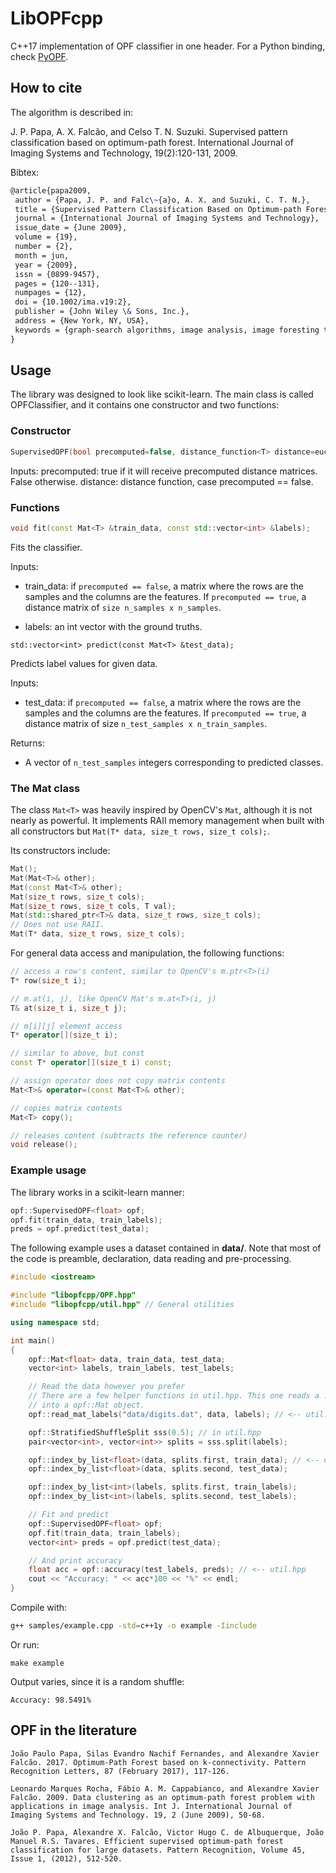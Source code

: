 # LibOPFcpp
C++17 implementation of OPF classifier in one header. For a Python binding, check [PyOPF](https://github.com/marcoscleison/PyOPF).

## How to cite

The algorithm is described in:

J. P. Papa, A. X. Falcão, and Celso T. N. Suzuki. Supervised pattern classification based on optimum-path forest.  International Journal of Imaging Systems and Technology, 19(2):120-131, 2009.

Bibtex:
```latex
@article{papa2009,
 author = {Papa, J. P. and Falc\~{a}o, A. X. and Suzuki, C. T. N.},
 title = {Supervised Pattern Classification Based on Optimum-path Forest},
 journal = {International Journal of Imaging Systems and Technology},
 issue_date = {June 2009},
 volume = {19},
 number = {2},
 month = jun,
 year = {2009},
 issn = {0899-9457},
 pages = {120--131},
 numpages = {12},
 doi = {10.1002/ima.v19:2},
 publisher = {John Wiley \& Sons, Inc.},
 address = {New York, NY, USA},
 keywords = {graph-search algorithms, image analysis, image foresting transform, pattern recognition, supervised learning},
}
```


## Usage

The library was designed to look like scikit-learn. The main class is called OPFClassifier, and it contains one constructor and two functions:

### Constructor
```cpp
SupervisedOPF(bool precomputed=false, distance_function<T> distance=euclidean_distance<T>);
```

Inputs:
precomputed: true if it will receive precomputed distance matrices. False otherwise.
distance: distance function, case precomputed == false.


### Functions

```cpp
void fit(const Mat<T> &train_data, const std::vector<int> &labels);
```

Fits the classifier.

Inputs:
- train_data: if `precomputed == false`, a matrix where the rows are the samples and the columns are the features. If `precomputed == true`, a distance matrix of `size n_samples x n_samples`.

- labels: an int vector with the ground truths.


`std::vector<int> predict(const Mat<T> &test_data);`

Predicts label values for given data.

Inputs:
- test_data: if `precomputed == false`, a matrix where the rows are the samples and the columns are the features. If `precomputed == true`, a distance matrix of size `n_test_samples x n_train_samples`.

Returns:
- A vector of `n_test_samples` integers corresponding to predicted classes.


### The Mat class

The class `Mat<T>` was heavily inspired by OpenCV's `Mat`, although it is not nearly as powerful. It implements RAII memory management when built with all constructors but `Mat(T* data, size_t rows, size_t cols);`.

Its constructors include:

```cpp
Mat();
Mat(Mat<T>& other);
Mat(const Mat<T>& other);
Mat(size_t rows, size_t cols);
Mat(size_t rows, size_t cols, T val);
Mat(std::shared_ptr<T>& data, size_t rows, size_t cols);
// Does not use RAII.
Mat(T* data, size_t rows, size_t cols);
```

For general data access and manipulation, the following functions:

```cpp
// access a row's content, similar to OpenCV's m.ptr<T>(i)
T* row(size_t i);

// m.at(i, j), like OpenCV Mat's m.at<T>(i, j)
T& at(size_t i, size_t j);

// m[i][j] element access
T* operator[](size_t i);

// similar to above, but const
const T* operator[](size_t i) const;

// assign operator does not copy matrix contents
Mat<T>& operator=(const Mat<T>& other);

// copies matrix contents
Mat<T> copy();

// releases content (subtracts the reference counter)
void release();
```

### Example usage

The library works in a scikit-learn manner:

```cpp
opf::SupervisedOPF<float> opf;
opf.fit(train_data, train_labels);
preds = opf.predict(test_data);
```


The following example uses a dataset contained in **data/**. Note that most of the code is preamble, declaration, data reading and pre-processing.

```cpp
#include <iostream>

#include "libopfcpp/OPF.hpp"
#include "libopfcpp/util.hpp" // General utilities

using namespace std;

int main()
{
    opf::Mat<float> data, train_data, test_data;
    vector<int> labels, train_labels, test_labels;

    // Read the data however you prefer
    // There are a few helper functions in util.hpp. This one reads a .dat file
    // into a opf::Mat object.
    opf::read_mat_labels("data/digits.dat", data, labels); // <-- util.hpp

    opf::StratifiedShuffleSplit sss(0.5); // in util.hpp
    pair<vector<int>, vector<int>> splits = sss.split(labels);

    opf::index_by_list<float>(data, splits.first, train_data); // <-- util.hpp
    opf::index_by_list<float>(data, splits.second, test_data);

    opf::index_by_list<int>(labels, splits.first, train_labels);
    opf::index_by_list<int>(labels, splits.second, test_labels);

    // Fit and predict
    opf::SupervisedOPF<float> opf;
    opf.fit(train_data, train_labels);
    vector<int> preds = opf.predict(test_data);

    // And print accuracy
    float acc = opf::accuracy(test_labels, preds); // <-- util.hpp
    cout << "Accuracy: " << acc*100 << "%" << endl;
}

```

Compile with:

```bash
g++ samples/example.cpp -std=c++1y -o example -Iinclude
```

Or run:

```
make example
```


Output varies, since it is a random shuffle:

```
Accuracy: 98.5491%
```

## OPF in the literature

`
João Paulo Papa, Silas Evandro Nachif Fernandes, and Alexandre Xavier Falcão. 2017. Optimum-Path Forest based on k-connectivity. Pattern Recognition Letters, 87 (February 2017), 117-126.
`

`
Leonardo Marques Rocha, Fábio A. M. Cappabianco, and Alexandre Xavier Falcão. 2009. Data clustering as an optimum-path forest problem with applications in image analysis. Int J. International Journal of Imaging Systems and Technology. 19, 2 (June 2009), 50-68.
`

`
João P. Papa, Alexandre X. Falcão, Victor Hugo C. de Albuquerque, João Manuel R.S. Tavares. Efficient supervised optimum-path forest classification for large datasets. Pattern Recognition, Volume 45, Issue 1, (2012), 512-520.
`

